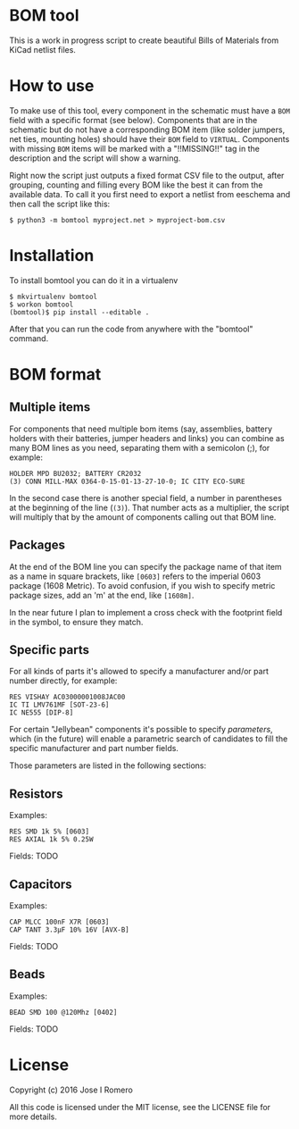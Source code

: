 # BOM tool

This is a work in progress script to create beautiful Bills of
Materials from KiCad netlist files.

# How to use

To make use of this tool, every component in the schematic must have a
`BOM` field with a specific format (see below). Components that are in
the schematic but do not have a corresponding BOM item (like solder
jumpers, net ties, mounting holes) should have their `BOM` field to
`VIRTUAL`. Components with missing `BOM` items will be marked with a
"!!MISSING!!" tag in the description and the script will show a
warning.

Right now the script just outputs a fixed format CSV file to the
output, after grouping, counting and filling every BOM like the best
it can from the available data. To call it you first need to export a
netlist from eeschema and then call the script like this:

    $ python3 -m bomtool myproject.net > myproject-bom.csv

# Installation

To install bomtool you can do it in a virtualenv

    $ mkvirtualenv bomtool
    $ workon bomtool
    (bomtool)$ pip install --editable .
    
After that you can run the code from anywhere with the "bomtool"
command.

# BOM format

## Multiple items

For components that need multiple bom items (say, assemblies, battery
holders with their batteries, jumper headers and links) you can
combine as many BOM lines as you need, separating them with a
semicolon (;), for example:

    HOLDER MPD BU2032; BATTERY CR2032
    (3) CONN MILL-MAX 0364-0-15-01-13-27-10-0; IC CITY ECO-SURE

In the second case there is another special field, a number in
parentheses at the beginning of the line (`(3)`). That number acts as a
multiplier, the script will multiply that by the amount of components
calling out that BOM line.

## Packages

At the end of the BOM line you can specify the package name of that
item as a name in square brackets, like `[0603]` refers to the
imperial 0603 package (1608 Metric). To avoid confusion, if you wish
to specify metric package sizes, add an 'm' at the end, like
`[1608m]`. 

In the near future I plan to implement a cross check with the
footprint field in the symbol, to ensure they match.

## Specific parts

For all kinds of parts it's allowed to specify a manufacturer and/or part
number directly, for example:

    RES VISHAY AC03000001008JAC00
    IC TI LMV761MF [SOT-23-6]
    IC NE555 [DIP-8]
    
For certain "Jellybean" components it's possible to specify
_parameters_, which (in the future) will enable a parametric search of
candidates to fill the specific manufacturer and part number
fields. 

Those parameters are listed in the following sections:

## Resistors

Examples:

    RES SMD 1k 5% [0603]
    RES AXIAL 1k 5% 0.25W

Fields: TODO

## Capacitors

Examples:

    CAP MLCC 100nF X7R [0603]
    CAP TANT 3.3µF 10% 16V [AVX-B]

Fields: TODO

## Beads

Examples:

    BEAD SMD 100 @120Mhz [0402]

Fields: TODO

# License

Copyright (c) 2016 Jose I Romero

All this code is licensed under the MIT license, see the LICENSE file
for more details.
